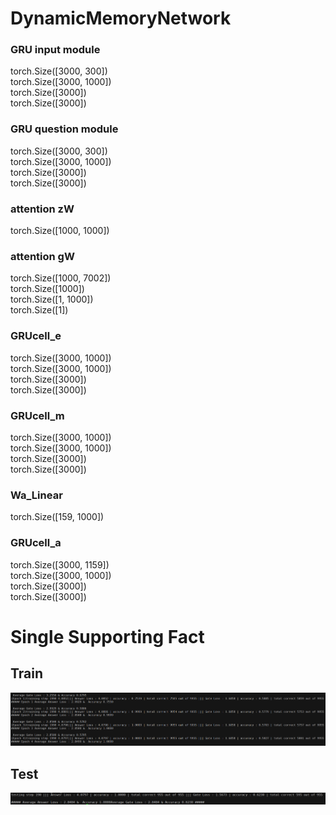 # DynamicMemoryNetwork

### GRU input module    
torch.Size([3000, 300])  
torch.Size([3000, 1000])  
torch.Size([3000])  
torch.Size([3000])  
    
### GRU question module
torch.Size([3000, 300])  
torch.Size([3000, 1000])  
torch.Size([3000])  
torch.Size([3000])  

### attention zW  
torch.Size([1000, 1000])

### attention gW
torch.Size([1000, 7002])  
torch.Size([1000])  
torch.Size([1, 1000])  
torch.Size([1])  
  
### GRUcell_e    
torch.Size([3000, 1000])  
torch.Size([3000, 1000])  
torch.Size([3000])  
torch.Size([3000])  
  
### GRUcell_m    
torch.Size([3000, 1000])  
torch.Size([3000, 1000])  
torch.Size([3000])  
torch.Size([3000])  

### Wa_Linear    
torch.Size([159, 1000])  

### GRUcell_a    
torch.Size([3000, 1159])  
torch.Size([3000, 1000])  
torch.Size([3000])  
torch.Size([3000])  

# Single Supporting Fact
## Train
<p align="center">
  <img src=https://github.com/Kong26/DynamicMemoryNetwork/blob/master/Results/Single_Supporting_Fact_Train_history.PNG width="1200"/>
</p>

## Test
<p align="center">
  <img src=https://github.com/Kong26/DynamicMemoryNetwork/blob/master/Results/Single_Supporting_Fact_Test_result.PNG width="1200"/>
</p>
